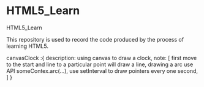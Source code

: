 HTML5_Learn
===========

HTML5_Learn

This repository is used to record the code produced by the process of learning HTML5.

canvasClock :{
	description: using canvas to draw a clock,
	note: [
		first move to the start and line to a particular point will draw a line,
		drawing a arc use API someContex.arc(...), 
		use setInterval to draw pointers every one second,
	]
}
